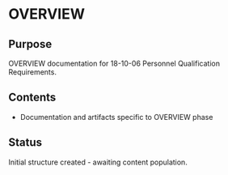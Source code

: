# OVERVIEW

## Purpose
OVERVIEW documentation for 18-10-06 Personnel Qualification Requirements.

## Contents
- Documentation and artifacts specific to OVERVIEW phase

## Status
Initial structure created - awaiting content population.
